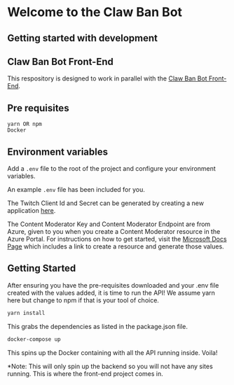 # Welcome to the Claw Ban Bot

## Getting started with development

## Claw Ban Bot Front-End

This respository is designed to work in parallel with the [Claw Ban Bot Front-End](https://github.com/ClawBanBot/clawbanbot-fe).

## Pre requisites

```text
yarn OR npm
Docker
```

## Environment variables

Add a `.env` file to the root of the project and configure your environment variables.

An example `.env` file has been included for you. 

The Twitch Client Id and Secret can be generated by creating a new application [here](https://dev.twitch.tv/console/apps).

The Content Moderator Key and Content Moderator Endpoint are from Azure, given to you when you create a Content Moderator resource in the Azure Portal. For instructions on how to get started, visit the [Microsoft Docs Page](https://docs.microsoft.com/en-us/azure/cognitive-services/content-moderator/client-libraries?tabs=visual-studio&pivots=programming-language-csharp) which includes a link to create a resource and generate those values.

## Getting Started

After ensuring you have the pre-requisites downloaded and your .env file created with the values added, it is time to run the API! We assume yarn here but change to npm if that is your tool of choice.

```bash
yarn install
```

This grabs the dependencies as listed in the package.json file.

```bash
docker-compose up
```

This spins up the Docker containing with all the API running inside. Voila!

*Note: This will only spin up the backend so you will not have any sites running. This is where the front-end project comes in.
